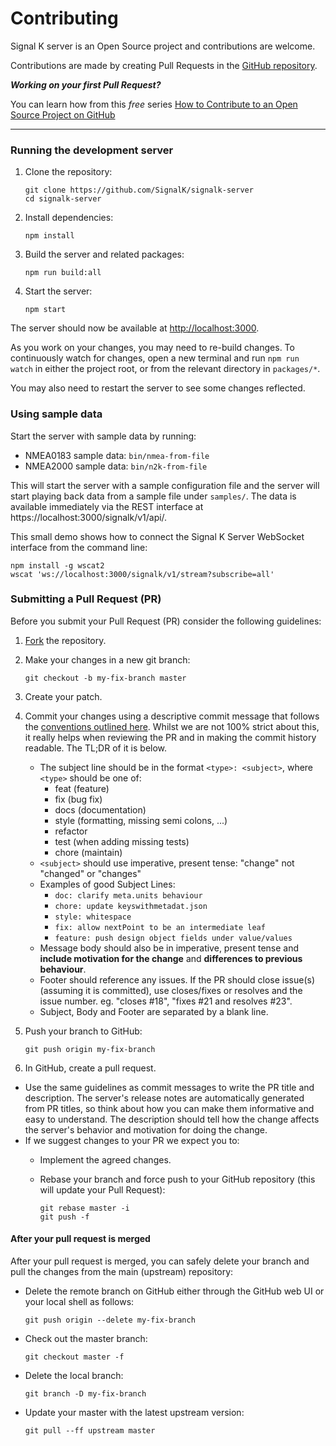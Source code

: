 # Contributing

Signal K server is an Open Source project and contributions are welcome.

Contributions are made by creating Pull Requests in the [GitHub repository](https://github.com/SignalK/signalk-server).

_**Working on your first Pull Request?**_ 

You can learn how from this *free* series [How to Contribute to an Open Source Project on GitHub](https://egghead.io/series/how-to-contribute-to-an-open-source-project-on-github)

---

### Running the development server

1. Clone the repository:
    ```shell
    git clone https://github.com/SignalK/signalk-server
    cd signalk-server
    ```

1. Install dependencies:
   ```shell
   npm install
   ```

1. Build the server and related packages:
   ```shell
   npm run build:all
   ```

1. Start the server:
   ```shell
   npm start
   ```

The server should now be available at [http://localhost:3000](http://localhost:3000).

As you work on your changes, you may need to re-build changes. To continuously watch for changes, open a new terminal and run `npm run watch` in either the project root, or from the relevant directory in `packages/*`.

You may also need to restart the server to see some changes reflected.

### Using sample data

Start the server with sample data by running:

* NMEA0183 sample data: `bin/nmea-from-file`
* NMEA2000 sample data: `bin/n2k-from-file`

This will start the server with a sample configuration file and the server will start playing back data from a sample file under `samples/`. The data is available immediately via the REST interface at https://localhost:3000/signalk/v1/api/.

This small demo shows how to connect the Signal K Server WebSocket interface from the command line:

```
npm install -g wscat2
wscat 'ws://localhost:3000/signalk/v1/stream?subscribe=all'
```

###  Submitting a Pull Request (PR)
Before you submit your Pull Request (PR) consider the following guidelines:

1. [Fork](https://help.github.com/articles/fork-a-repo/) the repository.
1. Make your changes in a new git branch:

     ```shell
     git checkout -b my-fix-branch master
     ```

1. Create your patch.
1. Commit your changes using a descriptive commit message that follows the 
  [conventions outlined here](https://github.com/angular/angular.js/blob/master/DEVELOPERS.md#commits). Whilst we are not 100% strict about this, it really helps when reviewing the PR and in making the commit history readable. The TL;DR of it is below.
    - The subject line should be in the format `<type>: <subject>`, where `<type>` should be one of:
        - feat (feature)
        - fix (bug fix)
        - docs (documentation)
        - style (formatting, missing semi colons, ...)
        - refactor
        - test (when adding missing tests)
        - chore (maintain)
    - `<subject>` should use imperative, present tense: "change" not "changed" or "changes"
    - Examples of good Subject Lines:
        - `doc: clarify meta.units behaviour`
        - `chore: update keyswithmetadat.json`
        - `style: whitespace`
        - `fix: allow nextPoint to be an intermediate leaf`
        - `feature: push design object fields under value/values`
    - Message body should also be in imperative, present tense and **include motivation for the change** and **differences to previous behaviour**.
    - Footer should reference any issues. If the PR should close issue(s) (assuming it is committed), use closes/fixes or resolves and the issue number. eg. "closes #18", "fixes #21 and resolves #23".
    - Subject, Body and Footer are separated by a blank line.

1. Push your branch to GitHub:

    ```shell
    git push origin my-fix-branch
    ```

1. In GitHub, create a pull request.
* Use the same guidelines as commit messages to write the PR title and description. The server's release notes are automatically generated from PR titles, so think about how you can make them informative and easy to understand. The description should tell how the change affects the server's behavior and motivation for doing the change.
* If we suggest changes to your PR we expect you to:
  * Implement the agreed changes.
  * Rebase your branch and force push to your GitHub repository (this will update your Pull Request):

    ```shell
    git rebase master -i
    git push -f
    ```


#### After your pull request is merged

After your pull request is merged, you can safely delete your branch and pull the changes from the main (upstream) repository:

* Delete the remote branch on GitHub either through the GitHub web UI or your local shell as follows:

    ```shell
    git push origin --delete my-fix-branch
    ```

* Check out the master branch:

    ```shell
    git checkout master -f
    ```

* Delete the local branch:

    ```shell
    git branch -D my-fix-branch
    ```

* Update your master with the latest upstream version:

    ```shell
    git pull --ff upstream master
    ```

